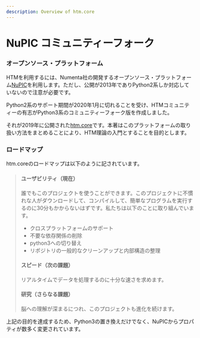 ```yaml
---
description: Overview of htm.core
---
```


# NuPIC コミュニティーフォーク

### オープンソース・プラットフォーム

HTMを利用するには、Numenta社の開発するオープンソース・プラットフォーム[NuPIC](https://github.com/numenta/nupic)を利用します。ただし、公開が2013年でありPython2系しか対応していないので注意が必要です。

Python2系のサポート期間が2020年1月に切れることを受け、HTMコミュニティーの有志がPython3系のコミュニティーフォーク版を作成しました。

それが2019年に公開された[htm.core](https://github.com/htm-community/htm.core)です。本著はこのプラットフォームの取り扱い方法をまとめることにより、HTM理論の入門とすることを目的とします。

### ロードマップ

htm.coreのロードマップは以下のように記されています。

> #### **ユーザビリティ（現在）**
>
> 誰でもこのプロジェクトを使うことができます。このプロジェクトに不慣れな人がダウンロードして、コンパイルして、簡単なプログラムを実行するのに30分もかからないはずです。私たちは以下のことに取り組んでいます。
>
> * クロスプラットフォームのサポート
> * 不要な依存関係の削除
> * python3への切り替え
> * リポジトリの一般的なクリーンアップと内部構造の整理
>
> #### スピード（次の課題）
>
> リアルタイムでデータを処理するのに十分な速さを求めます。
>
> #### 研究（さらなる課題）
>
> 脳への理解が深まるにつれ、このプロジェクトも進化を続けます。

上記の目的を達成するため、Python3の置き換えだけでなく、NuPICからプロパティが数多く変更されています。

